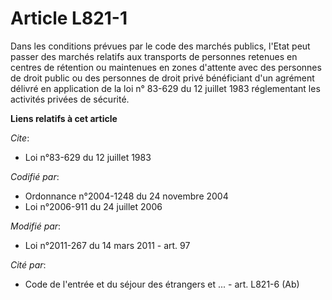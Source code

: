 # Article L821-1

Dans les conditions prévues par le code des marchés publics, l'Etat peut passer des marchés relatifs aux transports de
personnes retenues en centres de rétention ou maintenues en zones d'attente avec des personnes de droit public ou des
personnes de droit privé bénéficiant d'un agrément délivré en application de la loi n° 83-629 du 12 juillet 1983 réglementant
les activités privées de sécurité.

**Liens relatifs à cet article**

_Cite_:

  - Loi n°83-629 du 12 juillet 1983

_Codifié par_:

  - Ordonnance n°2004-1248 du 24 novembre 2004
  - Loi n°2006-911 du 24 juillet 2006

_Modifié par_:

  - Loi n°2011-267 du 14 mars 2011 - art. 97

_Cité par_:

  - Code de l'entrée et du séjour des étrangers et ... - art. L821-6 (Ab)
